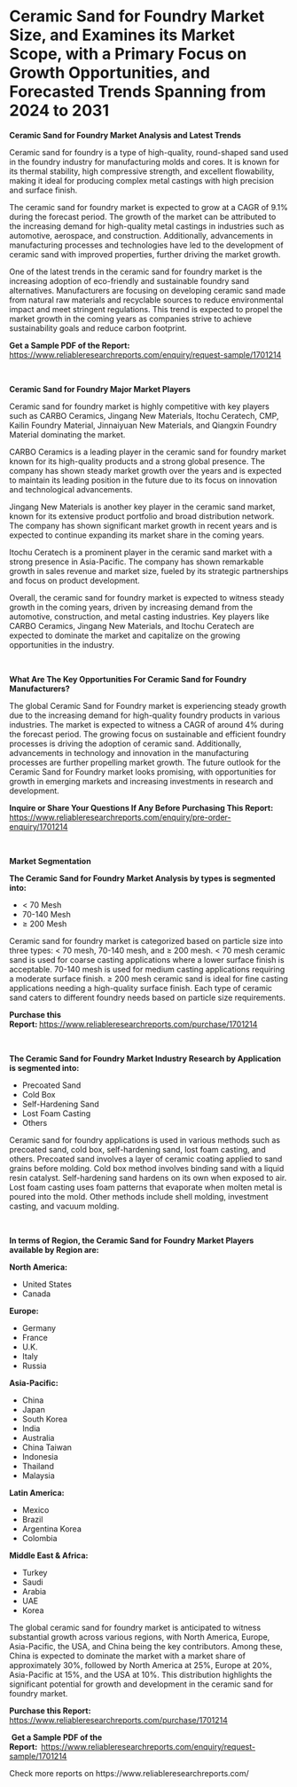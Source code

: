 <p><h1>Ceramic Sand for Foundry Market Size, and Examines its Market Scope, with a Primary Focus on Growth Opportunities, and Forecasted Trends Spanning from 2024 to 2031</h1></p><p><strong>Ceramic Sand for Foundry Market Analysis and Latest Trends</strong></p>
<p><p>Ceramic sand for foundry is a type of high-quality, round-shaped sand used in the foundry industry for manufacturing molds and cores. It is known for its thermal stability, high compressive strength, and excellent flowability, making it ideal for producing complex metal castings with high precision and surface finish.</p><p>The ceramic sand for foundry market is expected to grow at a CAGR of 9.1% during the forecast period. The growth of the market can be attributed to the increasing demand for high-quality metal castings in industries such as automotive, aerospace, and construction. Additionally, advancements in manufacturing processes and technologies have led to the development of ceramic sand with improved properties, further driving the market growth.</p><p>One of the latest trends in the ceramic sand for foundry market is the increasing adoption of eco-friendly and sustainable foundry sand alternatives. Manufacturers are focusing on developing ceramic sand made from natural raw materials and recyclable sources to reduce environmental impact and meet stringent regulations. This trend is expected to propel the market growth in the coming years as companies strive to achieve sustainability goals and reduce carbon footprint.</p></p>
<p><strong>Get a Sample PDF of the Report:&nbsp;</strong> <a href="https://www.reliableresearchreports.com/enquiry/request-sample/1701214">https://www.reliableresearchreports.com/enquiry/request-sample/1701214</a></p>
<p>&nbsp;</p>
<p><strong>Ceramic Sand for Foundry Major Market Players</strong></p>
<p><p>Ceramic sand for foundry market is highly competitive with key players such as CARBO Ceramics, Jingang New Materials, Itochu Ceratech, CMP, Kailin Foundry Material, Jinnaiyuan New Materials, and Qiangxin Foundry Material dominating the market. </p><p>CARBO Ceramics is a leading player in the ceramic sand for foundry market known for its high-quality products and a strong global presence. The company has shown steady market growth over the years and is expected to maintain its leading position in the future due to its focus on innovation and technological advancements.</p><p>Jingang New Materials is another key player in the ceramic sand market, known for its extensive product portfolio and broad distribution network. The company has shown significant market growth in recent years and is expected to continue expanding its market share in the coming years.</p><p>Itochu Ceratech is a prominent player in the ceramic sand market with a strong presence in Asia-Pacific. The company has shown remarkable growth in sales revenue and market size, fueled by its strategic partnerships and focus on product development.</p><p>Overall, the ceramic sand for foundry market is expected to witness steady growth in the coming years, driven by increasing demand from the automotive, construction, and metal casting industries. Key players like CARBO Ceramics, Jingang New Materials, and Itochu Ceratech are expected to dominate the market and capitalize on the growing opportunities in the industry.</p></p>
<p>&nbsp;</p>
<p><strong>What Are The Key Opportunities For Ceramic Sand for Foundry Manufacturers?</strong></p>
<p><p>The global Ceramic Sand for Foundry market is experiencing steady growth due to the increasing demand for high-quality foundry products in various industries. The market is expected to witness a CAGR of around 4% during the forecast period. The growing focus on sustainable and efficient foundry processes is driving the adoption of ceramic sand. Additionally, advancements in technology and innovation in the manufacturing processes are further propelling market growth. The future outlook for the Ceramic Sand for Foundry market looks promising, with opportunities for growth in emerging markets and increasing investments in research and development.</p></p>
<p><strong>Inquire or Share Your Questions If Any Before Purchasing This Report:</strong> <a href="https://www.reliableresearchreports.com/enquiry/pre-order-enquiry/1701214">https://www.reliableresearchreports.com/enquiry/pre-order-enquiry/1701214</a></p>
<p>&nbsp;</p>
<p><strong>Market Segmentation</strong></p>
<p><strong>The Ceramic Sand for Foundry Market Analysis by types is segmented into:</strong></p>
<p><ul><li>< 70 Mesh</li><li>70-140 Mesh</li><li>≥ 200 Mesh</li></ul></p>
<p><p>Ceramic sand for foundry market is categorized based on particle size into three types: < 70 mesh, 70-140 mesh, and ≥ 200 mesh. < 70 mesh ceramic sand is used for coarse casting applications where a lower surface finish is acceptable. 70-140 mesh is used for medium casting applications requiring a moderate surface finish. ≥ 200 mesh ceramic sand is ideal for fine casting applications needing a high-quality surface finish. Each type of ceramic sand caters to different foundry needs based on particle size requirements.</p></p>
<p><strong>Purchase this Report:&nbsp;</strong><a href="https://www.reliableresearchreports.com/purchase/1701214">https://www.reliableresearchreports.com/purchase/1701214</a></p>
<p>&nbsp;</p>
<p><strong>The Ceramic Sand for Foundry Market Industry Research by Application is segmented into:</strong></p>
<p><ul><li>Precoated Sand</li><li>Cold Box</li><li>Self-Hardening Sand</li><li>Lost Foam Casting</li><li>Others</li></ul></p>
<p><p>Ceramic sand for foundry applications is used in various methods such as precoated sand, cold box, self-hardening sand, lost foam casting, and others. Precoated sand involves a layer of ceramic coating applied to sand grains before molding. Cold box method involves binding sand with a liquid resin catalyst. Self-hardening sand hardens on its own when exposed to air. Lost foam casting uses foam patterns that evaporate when molten metal is poured into the mold. Other methods include shell molding, investment casting, and vacuum molding.</p></p>
<p>&nbsp;</p>
<p><strong>In terms of Region, the Ceramic Sand for Foundry Market Players available by Region are:</strong></p>
<p>
    <p> <strong> North America: </strong>
        <ul>
            <li>United States</li>
            <li>Canada</li>
        </ul>
        </p> 
    <p> <strong> Europe: </strong>
        <ul>
            <li>Germany</li>
            <li>France</li>
            <li>U.K.</li>
            <li>Italy</li>
            <li>Russia</li>
        </ul>
        </p> 
    <p> <strong> Asia-Pacific: </strong>
        <ul>
            <li>China</li>
            <li>Japan</li>
            <li>South Korea</li>
            <li>India</li>
            <li>Australia</li>
            <li>China Taiwan</li>
            <li>Indonesia</li>
            <li>Thailand</li>
            <li>Malaysia</li>
        </ul>
        </p> 
    <p> <strong> Latin America: </strong>
        <ul>
            <li>Mexico</li>
            <li>Brazil</li>
            <li>Argentina Korea</li>
            <li>Colombia</li>
        </ul>
        </p> 
    <p> <strong> Middle East & Africa: </strong>
        <ul>
            <li>Turkey</li>
            <li>Saudi</li>
            <li>Arabia</li>
            <li>UAE</li>
            <li>Korea</li>
        </ul>
    </p>
    </p>
<p><p>The global ceramic sand for foundry market is anticipated to witness substantial growth across various regions, with North America, Europe, Asia-Pacific, the USA, and China being the key contributors. Among these, China is expected to dominate the market with a market share of approximately 30%, followed by North America at 25%, Europe at 20%, Asia-Pacific at 15%, and the USA at 10%. This distribution highlights the significant potential for growth and development in the ceramic sand for foundry market.</p></p>
<p><strong>Purchase this Report: </strong><a href="https://www.reliableresearchreports.com/purchase/1701214">https://www.reliableresearchreports.com/purchase/1701214</a></p>
<p>&nbsp;<strong>Get a Sample PDF of the Report:&nbsp;&nbsp;</strong><a href="https://www.reliableresearchreports.com/enquiry/request-sample/1701214">https://www.reliableresearchreports.com/enquiry/request-sample/1701214</a></p>
<p><strong></strong></p>
<p>Check more reports on https://www.reliableresearchreports.com/</p>